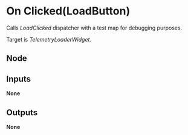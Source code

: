 # On Clicked(LoadButton)
Calls *LoadClicked* dispatcher with a test map for debugging purposes.  

Target is *TelemetryLoaderWidget*.  

## Node

## Inputs
**None**

## Outputs
**None**
